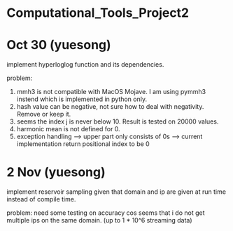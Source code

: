# Computational_Tools_Project2

# Oct 30 (yuesong)
implement hyperloglog function and its dependencies.

problem:
1. mmh3 is not compatible with MacOS Mojave. I am using pymmh3 instend which is implemented in python only.
2. hash value can be negative, not sure how to deal with negativity. Remove or keep it.
3. seems the index j is never below 10. Result is tested on 20000 values.
4. harmonic mean is not defined for 0.
5. exception handling --> upper part only consists of 0s --> current implementation return positional index to be 0

# 2 Nov (yuesong)
implement reservoir sampling given that domain and ip are given at run time instead of compile time.

problem:
need some testing on accuracy cos seems that i do not get multiple ips on the same domain. (up to 1 * 10^6 streaming data)